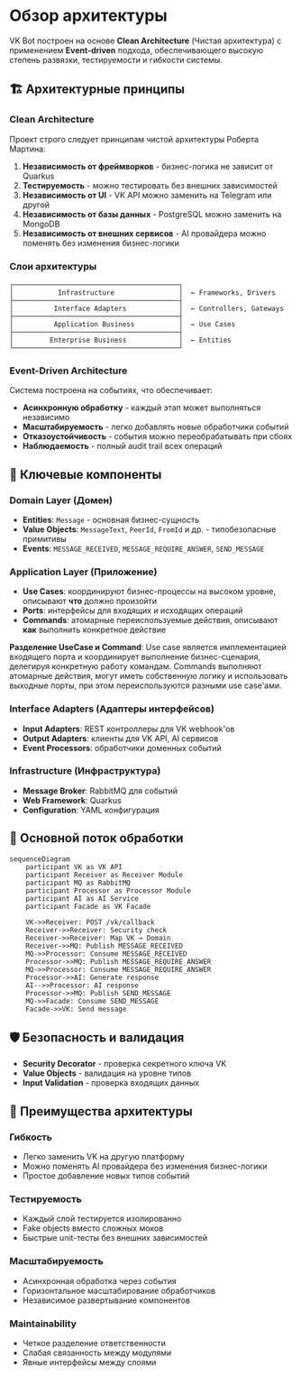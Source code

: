# Обзор архитектуры

VK Bot построен на основе **Clean Architecture** (Чистая архитектура) с применением **Event-driven** подхода, обеспечивающего высокую степень развязки, тестируемости и гибкости системы.

## 🏗️ Архитектурные принципы

### Clean Architecture
Проект строго следует принципам чистой архитектуры Роберта Мартина:

1. **Независимость от фреймворков** - бизнес-логика не зависит от Quarkus
2. **Тестируемость** - можно тестировать без внешних зависимостей
3. **Независимость от UI** - VK API можно заменить на Telegram или другой
4. **Независимость от базы данных** - PostgreSQL можно заменить на MongoDB
5. **Независимость от внешних сервисов** - AI провайдера можно поменять без изменения бизнес-логики

### Слои архитектуры

```
┌─────────────────────────────────────────┐
│           Infrastructure                │  ← Frameworks, Drivers
├─────────────────────────────────────────┤
│          Interface Adapters             │  ← Controllers, Gateways
├─────────────────────────────────────────┤
│          Application Business           │  ← Use Cases
├─────────────────────────────────────────┤
│         Enterprise Business             │  ← Entities
└─────────────────────────────────────────┘
```

### Event-Driven Architecture

Система построена на событиях, что обеспечивает:
- **Асинхронную обработку** - каждый этап может выполняться независимо
- **Масштабируемость** - легко добавлять новые обработчики событий
- **Отказоустойчивость** - события можно переобрабатывать при сбоях
- **Наблюдаемость** - полный audit trail всех операций

## 🎯 Ключевые компоненты

### Domain Layer (Домен)
- **Entities**: `Message` - основная бизнес-сущность
- **Value Objects**: `MessageText`, `PeerId`, `FromId` и др. - типобезопасные примитивы
- **Events**: `MESSAGE_RECEIVED`, `MESSAGE_REQUIRE_ANSWER`, `SEND_MESSAGE`

### Application Layer (Приложение)
- **Use Cases**: координируют бизнес-процессы на высоком уровне, описывают **что** должно произойти
- **Ports**: интерфейсы для входящих и исходящих операций
- **Commands**: атомарные переиспользуемые действия, описывают **как** выполнить конкретное действие

**Разделение UseCase и Command**:
Use case является имплементацией входящего порта и координирует выполнение бизнес-сценария, делегируя конкретную работу командам. Commands выполняют атомарные действия, могут иметь собственную логику и использовать выходные порты, при этом переиспользуются разными use case'ами.

### Interface Adapters (Адаптеры интерфейсов)
- **Input Adapters**: REST контроллеры для VK webhook'ов
- **Output Adapters**: клиенты для VK API, AI сервисов
- **Event Processors**: обработчики доменных событий

### Infrastructure (Инфраструктура)
- **Message Broker**: RabbitMQ для событий
- **Web Framework**: Quarkus
- **Configuration**: YAML конфигурация

## 🔄 Основной поток обработки

```mermaid
sequenceDiagram
    participant VK as VK API
    participant Receiver as Receiver Module
    participant MQ as RabbitMQ
    participant Processor as Processor Module
    participant AI as AI Service
    participant Facade as VK Facade

    VK->>Receiver: POST /vk/callback
    Receiver->>Receiver: Security check
    Receiver->>Receiver: Map VK → Domain
    Receiver->>MQ: Publish MESSAGE_RECEIVED
    MQ->>Processor: Consume MESSAGE_RECEIVED
    Processor->>MQ: Publish MESSAGE_REQUIRE_ANSWER
    MQ->>Processor: Consume MESSAGE_REQUIRE_ANSWER
    Processor->>AI: Generate response
    AI-->>Processor: AI response
    Processor->>MQ: Publish SEND_MESSAGE
    MQ->>Facade: Consume SEND_MESSAGE
    Facade->>VK: Send message
```

## 🛡️ Безопасность и валидация

- **Security Decorator** - проверка секретного ключа VK
- **Value Objects** - валидация на уровне типов
- **Input Validation** - проверка входящих данных

## 🎨 Преимущества архитектуры

### Гибкость
- Легко заменить VK на другую платформу
- Можно поменять AI провайдера без изменения бизнес-логики
- Простое добавление новых типов событий

### Тестируемость  
- Каждый слой тестируется изолированно
- Fake objects вместо сложных моков
- Быстрые unit-тесты без внешних зависимостей

### Масштабируемость
- Асинхронная обработка через события
- Горизонтальное масштабирование обработчиков
- Независимое развертывание компонентов

### Maintainability
- Четкое разделение ответственности
- Слабая связанность между модулями
- Явные интерфейсы между слоями
